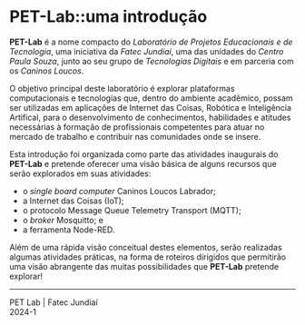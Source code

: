 # PET-Lab::uma introdução

**PET-Lab** é a nome compacto do *Laboratório de Projetos Educacionais e de Tecnologia*, uma iniciativa da *Fatec Jundiaí*, uma das unidades do *Centro Paula Souza*, junto ao seu grupo de *Tecnologias Digitais* e em parceria com os *Caninos Loucos*.

O objetivo principal deste laboratório é explorar plataformas computacionais e tecnologias que, dentro do ambiente acadêmico, possam ser utilizadas em aplicações de Internet das Coisas, Robótica e Inteligência Artifical, para o desenvolvimento de conhecimentos, habilidades e atitudes necessárias à formação de profissionais competentes para atuar no mercado de trabalho e contribuir nas comunidades onde se insere.

Esta introdução foi organizada como parte das atividades inaugurais do **PET-Lab** e pretende oferecer uma visão básica de alguns recursos que serão explorados em suas atividades:

- o *single board computer* Caninos Loucos Labrador;
- a Internet das Coisas (IoT);
- o protocolo Message Queue Telemetry Transport (MQTT);
- o *broker* Mosquitto; e
- a ferramenta Node-RED.

Além de uma rápida visão conceitual destes elementos, serão realizadas algumas atividades práticas, na forma de roteiros dirigidos que permitirão uma visão abrangente das muitas possibilidades que **PET-Lab** pretende explorar!

---

PET Lab | Fatec Jundiaí
<br/>2024-1
